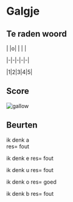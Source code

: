 # Galgje

## Te raden woord

| |o| | | |

|-|-|-|-|-|

|1|2|3|4|5|

## Score
![gallow](./images/3.png)

## Beurten
ik denk a  
res= fout

ik denk e
res= fout

ik denk u
res= fout

ik denk o
res= goed

ik denk b
res= fout